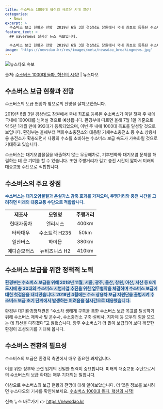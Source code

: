 ```yaml
---
title: 수소버스 1000대 혁신의 새로운 시대 열려!
categories:
  - News
excerpt: >
  수소버스 보급 현황과 전망  2019년 6월 3일 경상남도 창원에서 국내 최초로 등록된 수소버스가 이달 첫째…
feature_text: >
  ## navernews 실시간 뉴스 속보입니다.

  수소버스 보급 현황과 전망  2019년 6월 3일 경상남도 창원에서 국내 최초로 등록된 수소버스가 이달 첫째…
image: 'https://newsdao.kr/res/images/meta/newsdao_breakingnews.jpg'
---
```


![뉴스다오 속보](https://newsdao.kr/res/images/meta/newsdao_breakingnews.jpg)

<p>출처: <a href="https://newsdao.kr/4571" rel="dofollow">수소버스 1000대 돌파, 혁신의 시작!</a> | 뉴스다오</p>

<h2 data-ke-size="size26">수소버스 보급 현황과 전망</h2>
수소버스의 보급 현황과 앞으로의 전망을 살펴보겠습니다.

<p data-ke-size="size16">2019년 6월 3일 경상남도 창원에서 국내 최초로 등록된 수소버스가 이달 첫째 주 내에 국내에 1000대를 넘어설 것으로 예상됩니다. 환경부에 따르면 올해 7월 1일 기준으로 약 5년 1개월 만에 992대가 등록되었으며, 이번 주 내에 1000대 목표를 달성할 것으로 보입니다. 환경부는 올해부터 액화수소충전소와 대용량 기체수소충전소 등 수소 상용차용 충전소가 확충되면서 다량의 수소를 소비하는 수소버스 보급 속도가 가속화될 것으로 기대하고 있습니다.</p>

<p data-ke-size="size16">수소버스는 대기오염물질을 배출하지 않는 무공해차로, 기후변화와 대기오염 문제를 해결하는 데 큰 기여를 할 수 있습니다. 또한 주행거리가 길고 충전 시간이 짧아서 미래의 대중교통 수단으로 적합합니다.</p>


<h2 data-ke-size="size26">수소버스의 주요 장점</h2>
<b><span style="color: #1a5490;">수소버스는 대기오염물질과 온실가스 감축 효과를 가져오며, 주행거리와 충전 시간을 고려하면 미래의 대중교통 수단으로 적합합니다.</span></b>

<table>
	<tr>
		<td style="text-align: center; height: 17px;"><b>제조사</b></td>
		<td style="text-align: center; height: 17px;"><b>모델명</b></td>
		<td style="text-align: center; height: 17px;"><b>주행거리</b></td>
	</tr>
	<tr>
		<td style="text-align: center; height: 17px;">현대자동차</td>
		<td style="text-align: center; height: 17px;">엘리시스</td>
		<td style="text-align: center; height: 17px;">400km</td>
	</tr>
	<tr>
		<td style="text-align: center; height: 17px;">타타대우</td>
		<td style="text-align: center; height: 17px;">수소트럭 H235</td>
		<td style="text-align: center; height: 17px;">50km</td>
	</tr>
	<tr>
		<td style="text-align: center; height: 17px;">일산버스</td>
		<td style="text-align: center; height: 17px;">하이뭅</td>
		<td style="text-align: center; height: 17px;">380km</td>
	</tr>
	<tr>
		<td style="text-align: center; height: 17px;">에디슨모터스</td>
		<td style="text-align: center; height: 17px;">뉴비즈니스 H2</td>
		<td style="text-align: center; height: 17px;">410km</td>
	</tr>
</table>

<h2 data-ke-size="size26">수소버스 보급을 위한 정책적 노력</h2>
<b><span style="background-color: #21538527; color: #1a5490;">환경부는 수소버스 보급을 위해 2018년 11월, 서울, 광주, 울산, 창원, 아산, 서산 등 6개 도시에 총 30대의 수소버스 시범사업 추진을 위한 업무협약을 체결하며 수소버스 보급에 대한 첫걸음을 내디뎠습니다. 2019년 4월에는 수소 상용차 보급 지원단을 출범시켜 수소버스 보급 초기 단계에서 발생하는 어려움을 실시간으로 대응했습니다.</span></b>

<p data-ke-size="size16">환경부 대기환경정책관은 “수소차 생태계 구축을 통한 수소버스 보급 목표를 달성하기 위해 수소버스 제작사 및 운수사, 수소충전소 구축·설비사, 지자체 등 모두의 힘을 모으는 데 최선을 다하겠다”고 밝혔습니다. 향후 수소버스가 더 많이 보급되어 보다 깨끗한 환경이 조성되기를 기대해 봅니다.</p>

<h2 data-ke-size="size26">수소버스 전환의 필요성</h2>
수소버스의 보급은 환경적 측면에서 매우 중요한 과제입니다.

<p data-ke-size="size16">이를 위한 정부와 관련 업계의 긴밀한 협력이 중요합니다. 미래의 대중교통 수단으로서의 수소버스의 보급 확대는 매우 기대되는 일입니다.</p>

이상으로 수소버스의 보급 현황과 전망에 대해 알아보았습니다. 더 많은 정보를 보시려면 뉴스다오의 기사를 확인해보세요. [수소버스 1000대 돌파, 혁신의 시작!](https://newsdao.kr/4571) 

신속 뉴스 바로가기 👉 <a href="https://newsdao.kr" rel="dofollow">https://newsdao.kr</a>


